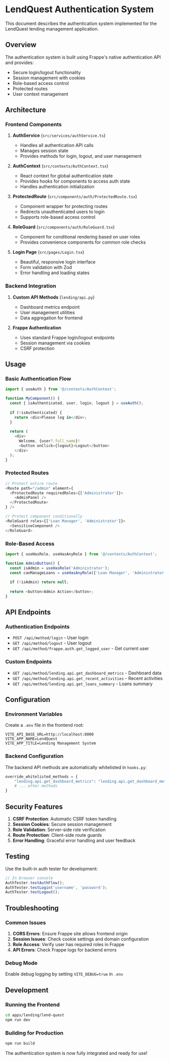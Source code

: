 # LendQuest Authentication System

This document describes the authentication system implemented for the LendQuest lending management application.

## Overview

The authentication system is built using Frappe's native authentication API and provides:
- Secure login/logout functionality
- Session management with cookies
- Role-based access control
- Protected routes
- User context management

## Architecture

### Frontend Components

1. **AuthService** (`src/services/authService.ts`)
   - Handles all authentication API calls
   - Manages session state
   - Provides methods for login, logout, and user management

2. **AuthContext** (`src/contexts/AuthContext.tsx`)
   - React context for global authentication state
   - Provides hooks for components to access auth state
   - Handles authentication initialization

3. **ProtectedRoute** (`src/components/auth/ProtectedRoute.tsx`)
   - Component wrapper for protecting routes
   - Redirects unauthenticated users to login
   - Supports role-based access control

4. **RoleGuard** (`src/components/auth/RoleGuard.tsx`)
   - Component for conditional rendering based on user roles
   - Provides convenience components for common role checks

5. **Login Page** (`src/pages/Login.tsx`)
   - Beautiful, responsive login interface
   - Form validation with Zod
   - Error handling and loading states

### Backend Integration

1. **Custom API Methods** (`lending/api.py`)
   - Dashboard metrics endpoint
   - User management utilities
   - Data aggregation for frontend

2. **Frappe Authentication**
   - Uses standard Frappe login/logout endpoints
   - Session management via cookies
   - CSRF protection

## Usage

### Basic Authentication Flow

```typescript
import { useAuth } from '@/contexts/AuthContext';

function MyComponent() {
  const { isAuthenticated, user, login, logout } = useAuth();
  
  if (!isAuthenticated) {
    return <div>Please log in</div>;
  }
  
  return (
    <div>
      Welcome, {user?.full_name}!
      <button onClick={logout}>Logout</button>
    </div>
  );
}
```

### Protected Routes

```typescript
// Protect entire route
<Route path="/admin" element={
  <ProtectedRoute requiredRoles={['Administrator']}>
    <AdminPanel />
  </ProtectedRoute>
} />

// Protect component conditionally
<RoleGuard roles={['Loan Manager', 'Administrator']}>
  <SensitiveComponent />
</RoleGuard>
```

### Role-Based Access

```typescript
import { useHasRole, useHasAnyRole } from '@/contexts/AuthContext';

function AdminButton() {
  const isAdmin = useHasRole('Administrator');
  const canManageLoans = useHasAnyRole(['Loan Manager', 'Administrator']);
  
  if (!isAdmin) return null;
  
  return <button>Admin Action</button>;
}
```

## API Endpoints

### Authentication Endpoints

- `POST /api/method/login` - User login
- `GET /api/method/logout` - User logout  
- `GET /api/method/frappe.auth.get_logged_user` - Get current user

### Custom Endpoints

- `GET /api/method/lending.api.get_dashboard_metrics` - Dashboard data
- `GET /api/method/lending.api.get_recent_activities` - Recent activities
- `GET /api/method/lending.api.get_loans_summary` - Loans summary

## Configuration

### Environment Variables

Create a `.env` file in the frontend root:

```env
VITE_API_BASE_URL=http://localhost:8000
VITE_APP_NAME=LendQuest
VITE_APP_TITLE=Lending Management System
```

### Backend Configuration

The backend API methods are automatically whitelisted in `hooks.py`:

```python
override_whitelisted_methods = {
    "lending.api.get_dashboard_metrics": "lending.api.get_dashboard_metrics",
    # ... other methods
}
```

## Security Features

1. **CSRF Protection**: Automatic CSRF token handling
2. **Session Cookies**: Secure session management
3. **Role Validation**: Server-side role verification
4. **Route Protection**: Client-side route guards
5. **Error Handling**: Graceful error handling and user feedback

## Testing

Use the built-in auth tester for development:

```javascript
// In browser console
AuthTester.testAuthFlow();
AuthTester.testLogin('username', 'password');
AuthTester.testLogout();
```

## Troubleshooting

### Common Issues

1. **CORS Errors**: Ensure Frappe site allows frontend origin
2. **Session Issues**: Check cookie settings and domain configuration
3. **Role Access**: Verify user has required roles in Frappe
4. **API Errors**: Check Frappe logs for backend errors

### Debug Mode

Enable debug logging by setting `VITE_DEBUG=true` in `.env`

## Development

### Running the Frontend

```bash
cd apps/lending/lend-quest
npm run dev
```

### Building for Production

```bash
npm run build
```

The authentication system is now fully integrated and ready for use!
